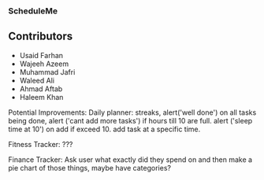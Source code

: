 ### ScheduleMe
## Contributors
- Usaid Farhan
- Wajeeh Azeem
- Muhammad Jafri
- Waleed Ali
- Ahmad Aftab
- Haleem Khan


Potential Improvements: 
Daily planner: streaks, alert('well done') on all tasks being done, alert ('cant add more tasks') if hours till 10 are full. alert ('sleep time at 10') on add if exceed 10. add task at a specific time.

Fitness Tracker: ???


Finance Tracker: Ask user what exactly did they spend on and then make a pie chart of those things, maybe have categories?
